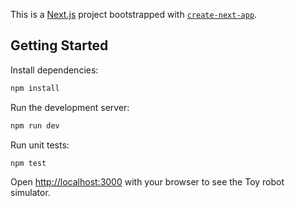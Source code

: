 This is a [Next.js](https://nextjs.org/) project bootstrapped with [`create-next-app`](https://github.com/vercel/next.js/tree/canary/packages/create-next-app).

## Getting Started


Install dependencies:

```bash
npm install
```

Run the development server:

```bash
npm run dev
```

Run unit tests: 
```bash
npm test
```

Open [http://localhost:3000](http://localhost:3000) with your browser to see the Toy robot simulator.

